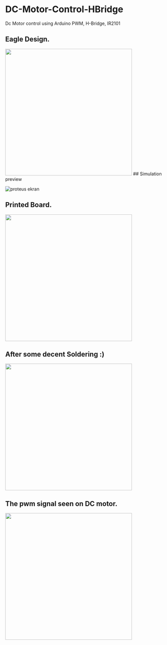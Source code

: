 # DC-Motor-Control-HBridge

Dc Motor control using Arduino PWM, H-Bridge, IR2101

## Eagle Design.

<img src="https://user-images.githubusercontent.com/26569870/28752615-9e0c5066-752c-11e7-8286-a9acac95b7ba.PNG" width="400">
## Simulation preview

![proteus ekran](https://user-images.githubusercontent.com/26569870/28752742-7d44d18e-752f-11e7-82a3-a21fb851c6c0.PNG)
## Printed Board.

<img src="https://user-images.githubusercontent.com/26569870/28752585-cf79286e-752b-11e7-8403-32eda57bb28b.jpg" width="400">

## After some decent Soldering :)

<img src="https://user-images.githubusercontent.com/26569870/28752583-cf3ef176-752b-11e7-880d-7ea105c43646.jpg" width="400">

## The pwm signal seen on DC motor. 

<img src="https://user-images.githubusercontent.com/26569870/28752584-cf5b7b16-752b-11e7-9950-28e190d2e488.jpg" width="400">
